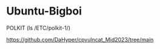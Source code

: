 # Ubuntu-Bigboi

POLKIT (ls /ETC/polkit-1/)

https://github.com/DaHyper/cpvulncat_Mid2023/tree/main
